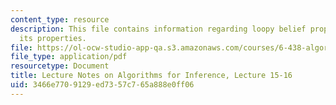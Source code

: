 ```yaml
---
content_type: resource
description: This file contains information regarding loopy belief propagation and
  its properties.
file: https://ol-ocw-studio-app-qa.s3.amazonaws.com/courses/6-438-algorithms-for-inference-fall-2014/3466e7709129ed7357c765a888e0ff06_MIT6_438F14_Lec15-16.pdf
file_type: application/pdf
resourcetype: Document
title: Lecture Notes on Algorithms for Inference, Lecture 15-16
uid: 3466e770-9129-ed73-57c7-65a888e0ff06
---
```


